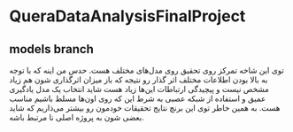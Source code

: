# QueraDataAnalysisFinalProject
## models branch
توی این شاخه تمرکز روی تحقیق روی مدل‌های مختلف هست.
حدس من اینه که با توجه به بالا بودن اطلاعات مختلف اثر گذار رو نتیجه که باز میزان اثرگذاری شون هم زیاد مشخص نیست و پیچیدگی ارتباطات این‌ها زیاد هست شاید انتخاب یک مدل یادگیری عمیق و استفاده از شبکه عصبی به شرط این که روی اون‌ها مسلط باشیم مناسب هست. به همین خاطر توی این برنچ نتایج تحقیقات خودمون رو بیشتر می‌‌ذاریم که شاید بعضی شون به پروژه اصلی نا مرتبط باشه.